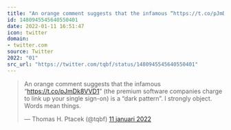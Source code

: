 ```yaml
---
title: "An orange comment suggests that the infamous “https://t.co/pJmDk8VVD1” (the premium software compani..."
id: 1480945545640550401
date: 2022-01-11 16:51:47
icon: twitter
domain:
- twitter.com
source: Twitter
2022: "01"
src_url: "https://twitter.com/tqbf/status/1480945545640550401"
---
```

<blockquote class="twitter-tweet" data-lang="nl" data-dnt="true"><p lang="en" dir="ltr">An orange comment suggests that the infamous “<a href="https://t.co/pJmDk8VVD1">https://t.co/pJmDk8VVD1</a>” (the premium software companies charge to link up your single sign-on) is a “dark pattern”. I strongly object. Words mean things.</p>&mdash; Thomas H. Ptacek (@tqbf) <a href="https://twitter.com/tqbf/status/1480945545640550401?ref_src=twsrc%5Etfw">11 januari 2022</a></blockquote>
<script async src="https://platform.twitter.com/widgets.js" charset="utf-8"></script>

